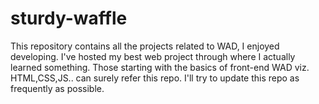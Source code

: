 # sturdy-waffle
This repository contains all the projects related to WAD, I enjoyed developing. I've hosted my best web project through where I actually learned something. Those starting with the basics of front-end WAD viz. HTML,CSS,JS.. can surely refer this repo. I'll try to update this repo as frequently as possible. 
